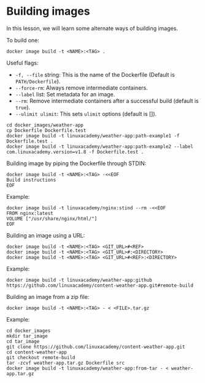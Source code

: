 # Building images

In this lesson, we will learn some alternate ways of building images.

To build one:
```
docker image build -t <NAME>:<TAG> .
```

Useful flags:

- `-f, --file` string: This is the name of the Dockerfile (Default is `PATH/Dockerfile`).
- `--force-rm`: Always remove intermediate containers.
- `--label` list: Set metadata for an image.
- `--rm`: Remove intermediate containers after a successful build (default is `true`).
- `--ulimit ulimit`: This sets `ulimit` options (default is []).

```
cd docker_images/weather-app
cp Dockerfile Dockerfile.test
docker image build -t linuxacademy/weather-app:path-example1 -f Dockerfile.test .
docker image build -t linuxacademy/weather-app:path-example2 --label com.linuxacademy.version=v1.8 -f Dockerfile.test .
```

Building image by piping the Dockerfile through STDIN:
```
docker image build -t <NAME>:<TAG> -<<EOF
Build instructions
EOF
```

Example:
```
docker image build -t linuxacademy/nginx:stind --rm -<<EOF
FROM nginx:latest
VOLUME ["/usr/share/nginx/html/"]
EOF
```

Building an image using a URL:
```
docker image build -t <NAME>:<TAG> <GIT_URL>#<REF>
docker image build -t <NAME>:<TAG> <GIT_URL>#:<DIRECTORY>
docker image build -t <NAME>:<TAG> <GIT_URL>#<REF>:<DIRECTORY>
```

Example:
```
docker image build -t linuxacademy/weather-app:github https://github.com/linuxacademy/content-weather-app.git#remote-build
```

Building an image from a zip file:
```
docker image build -t <NAME>:<TAG> - < <FILE>.tar.gz
```

Example:
```
cd docker_images
mkdir tar_image
cd tar_image
git clone https://github.com/linuxacademy/content-weather-app.git
cd content-weather-app
git checkout remote-build
tar -zcvf weather-app.tar.gz Dockerfile src
docker image build -t linuxacademy/weather-app:from-tar - < weather-app.tar.gz
```
